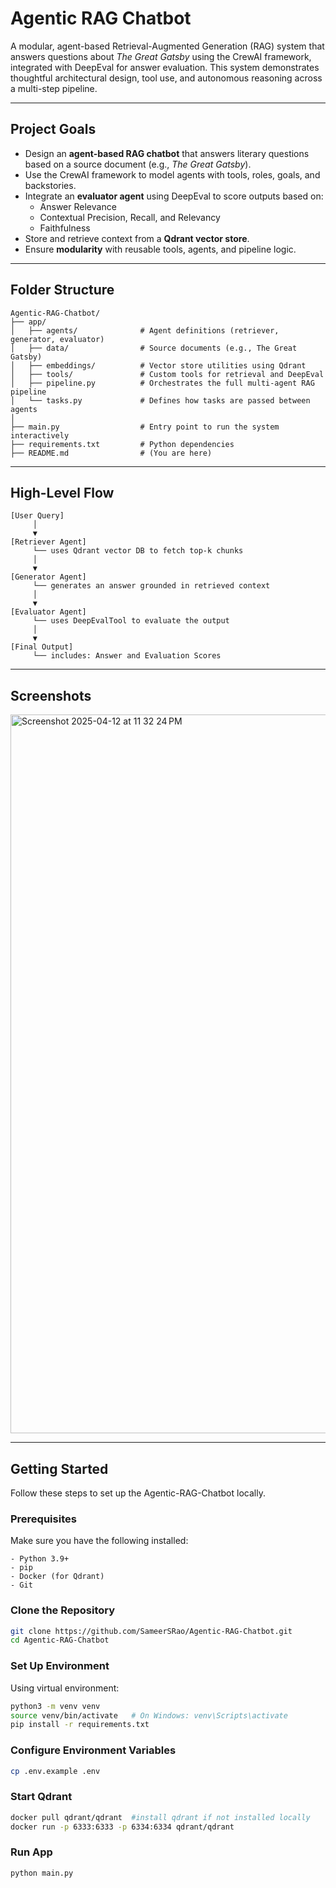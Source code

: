 # Agentic RAG Chatbot

A modular, agent-based Retrieval-Augmented Generation (RAG) system that answers questions about *The Great Gatsby* using the CrewAI framework, integrated with DeepEval for answer evaluation. This system demonstrates thoughtful architectural design, tool use, and autonomous reasoning across a multi-step pipeline.

---

## Project Goals

- Design an **agent-based RAG chatbot** that answers literary questions based on a source document (e.g., *The Great Gatsby*).
- Use the CrewAI framework to model agents with tools, roles, goals, and backstories.
- Integrate an **evaluator agent** using DeepEval to score outputs based on:
  - Answer Relevance
  - Contextual Precision, Recall, and Relevancy 
  - Faithfulness
- Store and retrieve context from a **Qdrant vector store**.
- Ensure **modularity** with reusable tools, agents, and pipeline logic.

---
## Folder Structure
```
Agentic-RAG-Chatbot/
├── app/
│   ├── agents/              # Agent definitions (retriever, generator, evaluator)
│   ├── data/                # Source documents (e.g., The Great Gatsby)
│   ├── embeddings/          # Vector store utilities using Qdrant
│   ├── tools/               # Custom tools for retrieval and DeepEval
│   ├── pipeline.py          # Orchestrates the full multi-agent RAG pipeline
│   └── tasks.py             # Defines how tasks are passed between agents
│
├── main.py                  # Entry point to run the system interactively
├── requirements.txt         # Python dependencies
├── README.md                # (You are here)
```
---
## High-Level Flow

```text
[User Query]
     │
     ▼
[Retriever Agent]
     └── uses Qdrant vector DB to fetch top-k chunks
     │
     ▼
[Generator Agent]
     └── generates an answer grounded in retrieved context
     │
     ▼
[Evaluator Agent]
     └── uses DeepEvalTool to evaluate the output
     │
     ▼
[Final Output]
     └── includes: Answer and Evaluation Scores
```
---

## Screenshots
<img width="1150" alt="Screenshot 2025-04-12 at 11 32 24 PM" src="https://github.com/user-attachments/assets/a2307c07-1869-4678-ad54-ed527d8c216c" />

---
## Getting Started
Follow these steps to set up the Agentic-RAG-Chatbot locally.

### Prerequisites
Make sure you have the following installed:
```
- Python 3.9+
- pip
- Docker (for Qdrant)
- Git
```
### Clone the Repository
```bash
git clone https://github.com/SameerSRao/Agentic-RAG-Chatbot.git
cd Agentic-RAG-Chatbot
```
### Set Up Environment 
Using virtual environment:
```bash
python3 -m venv venv
source venv/bin/activate   # On Windows: venv\Scripts\activate
pip install -r requirements.txt
```
### Configure Environment Variables
```bash
cp .env.example .env
```
### Start Qdrant
```bash
docker pull qdrant/qdrant  #install qdrant if not installed locally
docker run -p 6333:6333 -p 6334:6334 qdrant/qdrant
```
### Run App
```bash
python main.py
```
